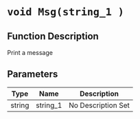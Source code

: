 # `void Msg(string_1 )`
## Function Description
Print a message
## Parameters
Type|Name|Description
--|--|--
string|string_1|No Description Set

